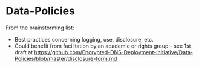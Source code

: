 # Data-Policies

From the brainstorming list:
- Best practices concerning logging, use, disclosure, etc.
- Could benefit from facilitation by an academic or rights group - see 1st draft at https://github.com/Encrypted-DNS-Deployment-Initiative/Data-Policies/blob/master/disclosure-form.md
